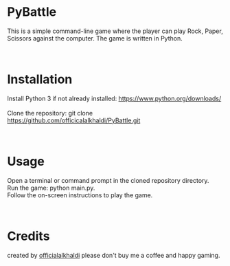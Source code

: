 # PyBattle  
This is a simple command-line game where the player can play Rock, Paper, Scissors against the computer. The game is written in Python.  

<br>

# **Installation**  
Install Python 3 if not already installed: https://www.python.org/downloads/  
<br>
Clone the repository: git clone https://github.com/officicalalkhaldi/PyBattle.git  

<br>

# **Usage**  
Open a terminal or command prompt in the cloned repository directory.  
Run the game: python main.py.  
Follow the on-screen instructions to play the game.  

<br>

# **Credits**    
created by [officialalkhaldi](https://github.com/officicalalkhaldi)
please don't buy me a coffee and happy gaming.  
